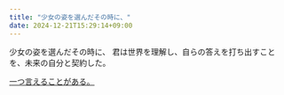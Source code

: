 ```yaml
---
title: "少女の姿を選んだその時に、"
date: 2024-12-21T15:29:14+09:00
---
```

少女の姿を選んだその時に、
君は世界を理解し、自らの答えを打ち出すことを、未来の自分と契約した。

[一つ言えることがある。](Info/一つ言えることがある。.md)
